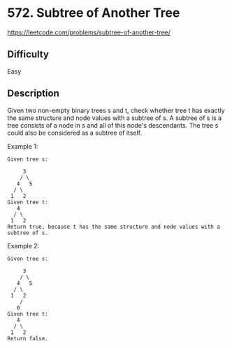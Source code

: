 # 572. Subtree of Another Tree

https://leetcode.com/problems/subtree-of-another-tree/

## Difficulty

Easy

## Description

Given two non-empty binary trees s and t, check whether tree t has 
exactly the same structure and node values with a subtree of s. 
A subtree of s is a tree consists of a node in s and all of this 
node's descendants. The tree s could also be considered as a subtree of itself.

Example 1:
```
Given tree s:

     3
    / \
   4   5
  / \
 1   2
Given tree t:
   4 
  / \
 1   2
Return true, because t has the same structure and node values with a subtree of s.
```

Example 2:
```
Given tree s:

     3
    / \
   4   5
  / \
 1   2
    /
   0
Given tree t:
   4
  / \
 1   2
Return false.
```
